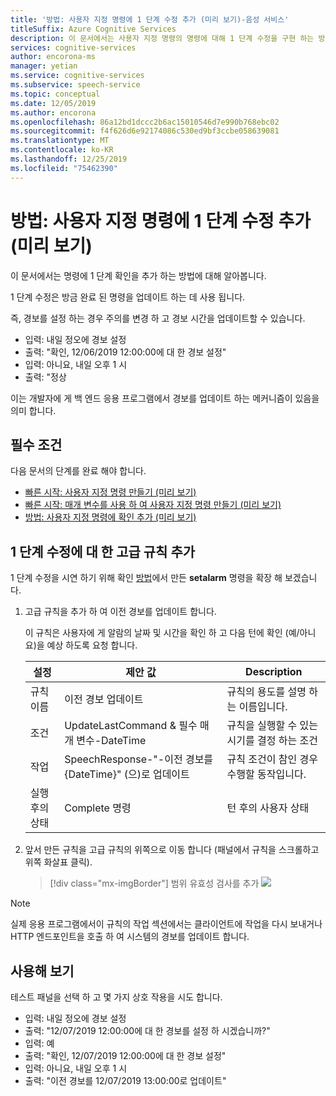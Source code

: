 ```yaml
---
title: '방법: 사용자 지정 명령에 1 단계 수정 추가 (미리 보기)-음성 서비스'
titleSuffix: Azure Cognitive Services
description: 이 문서에서는 사용자 지정 명령의 명령에 대해 1 단계 수정을 구현 하는 방법에 대해 설명 합니다.
services: cognitive-services
author: encorona-ms
manager: yetian
ms.service: cognitive-services
ms.subservice: speech-service
ms.topic: conceptual
ms.date: 12/05/2019
ms.author: encorona
ms.openlocfilehash: 86a12bd1dccc2b6ac15010546d7e990b768ebc02
ms.sourcegitcommit: f4f626d6e92174086c530ed9bf3ccbe058639081
ms.translationtype: MT
ms.contentlocale: ko-KR
ms.lasthandoff: 12/25/2019
ms.locfileid: "75462390"
---
```

# <a name="how-to-add-a-one-step-correction-to-a-custom-command-preview"></a>방법: 사용자 지정 명령에 1 단계 수정 추가 (미리 보기)

이 문서에서는 명령에 1 단계 확인을 추가 하는 방법에 대해 알아봅니다.

1 단계 수정은 방금 완료 된 명령을 업데이트 하는 데 사용 됩니다.

즉, 경보를 설정 하는 경우 주의를 변경 하 고 경보 시간을 업데이트할 수 있습니다.

- 입력: 내일 정오에 경보 설정
- 출력: "확인, 12/06/2019 12:00:00에 대 한 경보 설정"
- 입력: 아니요, 내일 오후 1 시
- 출력: "정상

이는 개발자에 게 백 엔드 응용 프로그램에서 경보를 업데이트 하는 메커니즘이 있음을 의미 합니다.

## <a name="prerequisites"></a>필수 조건

다음 문서의 단계를 완료 해야 합니다.

- [빠른 시작: 사용자 지정 명령 만들기 (미리 보기)](./quickstart-custom-speech-commands-create-new.md)
- [빠른 시작: 매개 변수를 사용 하 여 사용자 지정 명령 만들기 (미리 보기)](./quickstart-custom-speech-commands-create-parameters.md)
- [방법: 사용자 지정 명령에 확인 추가 (미리 보기)](./how-to-custom-speech-commands-confirmations.md)

## <a name="add-the-advanced-rules-for-one-step-correction"></a>1 단계 수정에 대 한 고급 규칙 추가 

1 단계 수정을 시연 하기 위해 확인 [방법](./how-to-custom-speech-commands-confirmations.md)에서 만든 **setalarm** 명령을 확장 해 보겠습니다.
 
1. 고급 규칙을 추가 하 여 이전 경보를 업데이트 합니다. 

    이 규칙은 사용자에 게 알람의 날짜 및 시간을 확인 하 고 다음 턴에 확인 (예/아니요)을 예상 하도록 요청 합니다.

   | 설정               | 제안 값                                                  | Description                                        |
   | --------------------- | ---------------------------------------------------------------- | -------------------------------------------------- |
   | 규칙 이름             | 이전 경보 업데이트                                            | 규칙의 용도를 설명 하는 이름입니다.          |
   | 조건            | UpdateLastCommand & 필수 매개 변수-DateTime                | 규칙을 실행할 수 있는 시기를 결정 하는 조건    |   
   | 작업               | SpeechResponse-"-이전 경보를 {DateTime}" (으)로 업데이트       | 규칙 조건이 참인 경우 수행할 동작입니다. |
   | 실행 후의 상태 | Complete 명령                                                 | 턴 후의 사용자 상태                   |

1. 앞서 만든 규칙을 고급 규칙의 위쪽으로 이동 합니다 (패널에서 규칙을 스크롤하고 위쪽 화살표 클릭).
   > [!div class="mx-imgBorder"]
   > 범위 유효성 검사를 추가 ![](media/custom-speech-commands/one-step-correction-rules.png)

> [!NOTE]
> 실제 응용 프로그램에서이 규칙의 작업 섹션에서는 클라이언트에 작업을 다시 보내거나 HTTP 엔드포인트을 호출 하 여 시스템의 경보를 업데이트 합니다.

## <a name="try-it-out"></a>사용해 보기

테스트 패널을 선택 하 고 몇 가지 상호 작용을 시도 합니다.

- 입력: 내일 정오에 경보 설정
- 출력: "12/07/2019 12:00:00에 대 한 경보를 설정 하 시겠습니까?"
- 입력: 예
- 출력: "확인, 12/07/2019 12:00:00에 대 한 경보 설정"
- 입력: 아니요, 내일 오후 1 시
- 출력: "이전 경보를 12/07/2019 13:00:00로 업데이트"
